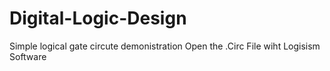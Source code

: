 # Digital-Logic-Design
Simple logical gate circute demonistration
Open the .Circ File wiht Logisism Software
